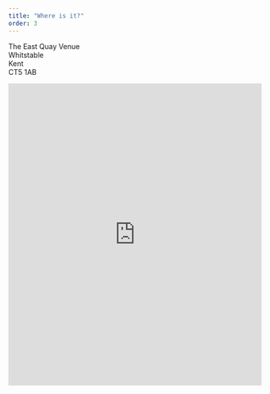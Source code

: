 ```yaml
---
title: "Where is it?"
order: 3
---
```


The East Quay Venue<br />
Whitstable<br />
Kent<br />
CT5 1AB<br />

<p class="map">
  <iframe
    src="https://www.google.com/maps/embed?pb=!1m18!1m12!1m3!1d2491.1164932520246!2d1.0243021157647068!3d51.364155079611855!2m3!1f0!2f0!3f0!3m2!1i1024!2i768!4f13.1!3m3!1m2!1s0x47d9336783c76539%3A0xbbd14702a06986d7!2sEast%20Quay%20Venue!5e0!3m2!1sen!2suk!4v1665520952182!5m2!1sen!2suk"
    style="border: 0;"
    height="600px"
    width="100%"
    class="map"
    allowfullscreen=""
    loading="lazy"
    referrerpolicy="no-referrer-when-downgrade">
  </iframe>
</p>
